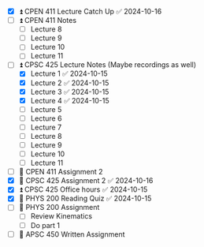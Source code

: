 - [x] ⏫ CPEN 411 Lecture Catch Up ✅ 2024-10-16
- [ ] ⏫ CPEN 411 Notes 
	- [ ] Lecture 8
	- [ ] Lecture 9
	- [ ] Lecture 10 
	- [ ] Lecture 11
- [ ] ⏫ CPSC 425 Lecture Notes (Maybe recordings as well)
	- [x] Lecture 1 ✅ 2024-10-15
	- [x] Lecture 2 ✅ 2024-10-15
	- [x] Lecture 3 ✅ 2024-10-15
	- [x] Lecture 4 ✅ 2024-10-15
	- [ ] Lecture 5
	- [ ] Lecture 6
	- [ ] Lecture 7
	- [ ] Lecture 8
	- [ ] Lecture 9
	- [ ] Lecture 10
	- [ ] Lecture 11
- [ ] 🔼 CPEN 411 Assignment 2
- [x] 🔼 CPSC 425 Assignment 2 ✅ 2024-10-16
- [x] ⏫ CPSC 425 Office hours ✅ 2024-10-15
- [x] 🔽 PHYS 200 Reading Quiz ✅ 2024-10-15
- [ ] 🔽 PHYS 200 Assignment
	- [ ] Review Kinematics
	- [ ] Do part 1
- [ ] 🔼 APSC 450 Written Assignment